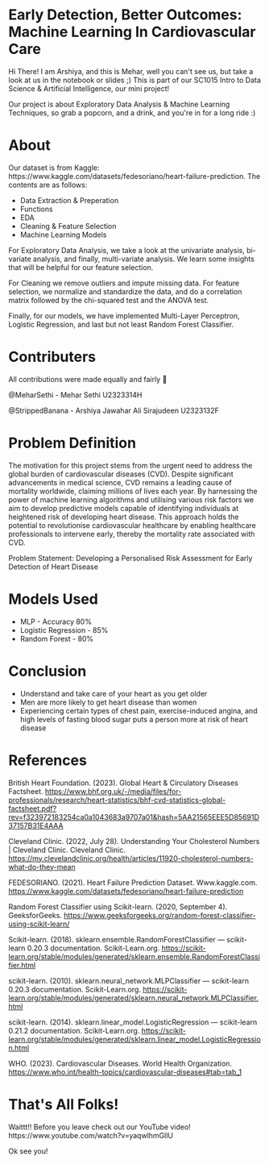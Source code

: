 <h1>Early Detection, Better Outcomes: Machine Learning In Cardiovascular Care </h1>
<p>
  Hi There! I am Arshiya, and this is Mehar, well you can't see us, but take a look at us in the notebook or slides ;) This is part of our SC1015 Intro to Data Science & Artificial Intelligence, our mini project!
</p>

<p>
  Our project is about Exploratory Data Analysis & Machine Learning Techniques, so grab a popcorn, and a drink, and you're in for a long ride :)
</p>
<h1>About</h1>
<p>
  Our dataset is from Kaggle: https://www.kaggle.com/datasets/fedesoriano/heart-failure-prediction. The contents are as follows:
  <ul>
  <li>Data Extraction & Preperation</li>
  <li>Functions</li>
  <li>EDA</li>
  <li>Cleaning & Feature Selection</li>
  <li>Machine Learning Models</li>
</ul>
</p>
<p>
  For Exploratory Data Analysis, we take a look at the univariate analysis, bi-variate analysis, and finally, multi-variate analysis. We learn some insights that will be helpful for our feature selection.
</p>
<p>
  For Cleaning we remove outliers and impute missing data. For feature selection, we normalize and standardize the data, and do a correlation matrix followed by the chi-squared test and the ANOVA test.
</p>
<p>
  Finally, for our models, we have implemented Multi-Layer Perceptron, Logistic Regression, and last but not least Random Forest Classifier.
</p>
<h1>Contributers</h1>
<p>
  All contributions were made equally and fairly 🫶
</p>
<p>
  @MeharSethi - Mehar Sethi U2323314H
</p>
<p>
  @StrippedBanana - Arshiya Jawahar Ali Sirajudeen U2323132F
</p>

<h1> Problem Definition</h1>
<p>
The motivation for this project stems from the urgent need to address the global burden of cardiovascular diseases (CVD). Despite significant advancements in medical science, CVD remains a leading cause of mortality worldwide, claiming millions of lives each year. By harnessing the power of machine learning algorithms and utilising various risk factors we aim to develop predictive models capable of identifying individuals at heightened risk of developing heart disease. This approach holds the potential to revolutionise cardiovascular healthcare by enabling healthcare professionals to intervene early, thereby the mortality rate associated with CVD.
  
</p>
  
<p>
  Problem Statement: Developing a Personalised Risk Assessment for Early Detection of Heart Disease
</p>

<h1>Models Used</h1>
<ul>
  <li>MLP - Accuracy 80%</li>
  <li>Logistic Regression - 85%</li>
  <li>Random Forest - 80%</li>
</ul>

<h1>Conclusion</h1>
<ul>
  <li>Understand and take care of your heart as you get older
</li>
  <li>
    Men are more likely to get heart disease than women

  </li>
  <li>
    Experiencing certain types of chest pain, exercise-induced angina, and high levels of fasting blood sugar puts a person more at risk of heart disease
  </li>
</ul>


<h1>References</h1>

British Heart Foundation. (2023). Global Heart & Circulatory Diseases Factsheet. https://www.bhf.org.uk/-/media/files/for-professionals/research/heart-statistics/bhf-cvd-statistics-global-factsheet.pdf?rev=f323972183254ca0a1043683a9707a01&hash=5AA21565EEE5D85691D37157B31E4AAA

Cleveland Clinic. (2022, July 28). Understanding Your Cholesterol Numbers | Cleveland Clinic. Cleveland Clinic. https://my.clevelandclinic.org/health/articles/11920-cholesterol-numbers-what-do-they-mean

FEDESORIANO. (2021). Heart Failure Prediction Dataset. Www.kaggle.com. https://www.kaggle.com/datasets/fedesoriano/heart-failure-prediction

Random Forest Classifier using Scikit-learn. (2020, September 4). GeeksforGeeks. https://www.geeksforgeeks.org/random-forest-classifier-using-scikit-learn/

Scikit-learn. (2018). sklearn.ensemble.RandomForestClassifier — scikit-learn 0.20.3 documentation. Scikit-Learn.org. https://scikit-learn.org/stable/modules/generated/sklearn.ensemble.RandomForestClassifier.html

scikit-learn. (2010). sklearn.neural_network.MLPClassifier — scikit-learn 0.20.3 documentation. Scikit-Learn.org. https://scikit-learn.org/stable/modules/generated/sklearn.neural_network.MLPClassifier.html

scikit-learn. (2014). sklearn.linear_model.LogisticRegression — scikit-learn 0.21.2 documentation. Scikit-Learn.org. https://scikit-learn.org/stable/modules/generated/sklearn.linear_model.LogisticRegression.html

WHO. (2023). Cardiovascular Diseases. World Health Organization. https://www.who.int/health-topics/cardiovascular-diseases#tab=tab_1

<h1>That's All Folks!</h1>
<p> Waittt!! Before you leave check out our YouTube video! 
https://www.youtube.com/watch?v=yaqwlhmGllU


  </p>

  <p>Ok see you!</p>
